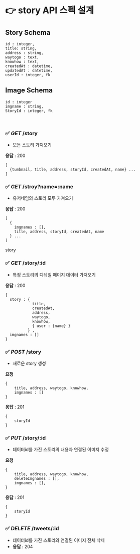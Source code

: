 # 👉 story API 스펙 설계

## Story Schema

```
id : integer,
title: string,
address : string,
waytogo : text,
knowhow : text,
createdAt : datetime,
updatedAt : datetime,
userId : integer, fk
```

## Image Schema

```
id : integer
imgname : string,
StoryId : integer, fk
```

<br>

### ✅ _GET_ /story

- 모든 스토리 가져오기

**응답** : 200

```
[
  {tumbnail, title, address, storyId, createdAt, name} ...
]
```

### ✅ _GET_ /stroy?name=:name

- 유저네임의 스토리 모두 가져오기

**응답** : 200

```
[
  {
    imgnames : [],
    title, address, storyId, createdAt, name
  } ...
]
```

story

### ✅ _GET_ /story/:id

- 특정 스토리의 디테일 페이지 데이터 가져오기

**응답** : 200

```
{
  story : {
            title,
            createdAt,
            address,
            waytogo,
            knowhow,
            { user : {name} }
          } ,
  imgnames : []
}
```

### ✅ _POST_ /story

- 새로운 story 생성

**요청**

```
{
    title, address, waytogo, knowhow,
    imgnames : []
}
```

**응답** : 201

```
{
    storyId
}
```

### ✅ _PUT_ /story/:id

- 데이터id를 가진 스토리의 내용과 연결된 이미지 수정

**요청**

```
{
    title, address, waytogo, knowhow,
    deleteImgnames : [],
    imgnames : [],
}
```

**응답** : 201

```
{
    storyId
}
```

### ✅ _DELETE_ /tweets/:id

- 데이터id를 가진 스토리와 연결된 이미지 전체 삭제
- **응답** : 204
